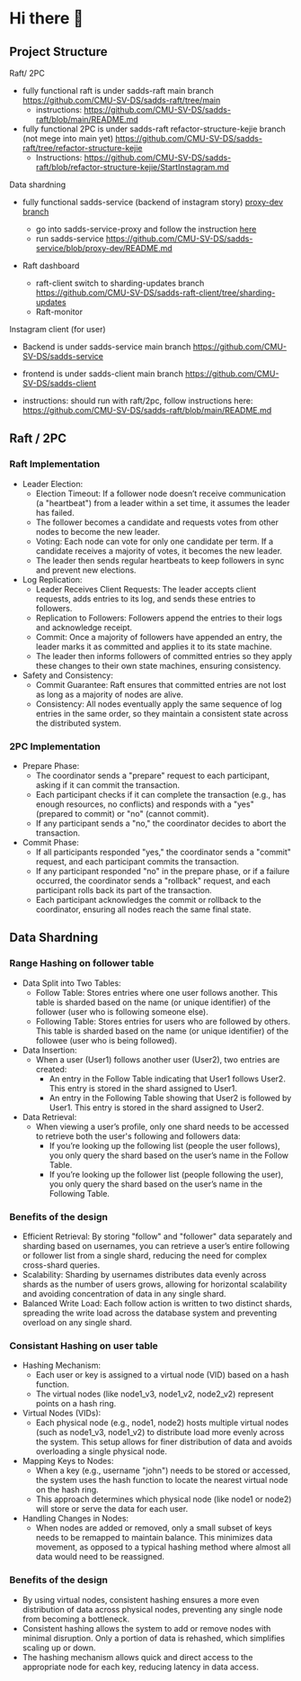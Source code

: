 # Hi there 👋


## Project Structure

Raft/ 2PC

- fully functional raft is under sadds-raft main branch https://github.com/CMU-SV-DS/sadds-raft/tree/main
  - instructions: https://github.com/CMU-SV-DS/sadds-raft/blob/main/README.md
- fully functional 2PC is under sadds-raft refactor-structure-kejie branch (not mege into main yet) https://github.com/CMU-SV-DS/sadds-raft/tree/refactor-structure-kejie
  - Instructions: https://github.com/CMU-SV-DS/sadds-raft/blob/refactor-structure-kejie/StartInstagram.md

Data shardning
- fully functional sadds-service (backend of instagram story) [proxy-dev branch](https://github.com/CMU-SV-DS/sadds-service)
  - go into sadds-service-proxy and follow the instruction [here](https://github.com/CMU-SV-DS/sadds-service/tree/proxy-dev/sadds-service-proxy)
  - run sadds-service https://github.com/CMU-SV-DS/sadds-service/blob/proxy-dev/README.md

 - Raft dashboard
   - raft-client switch to sharding-updates branch https://github.com/CMU-SV-DS/sadds-raft-client/tree/sharding-updates
   - Raft-monitor

Instagram client (for user)

- Backend is under sadds-service main branch https://github.com/CMU-SV-DS/sadds-service
- frontend is under sadds-client main branch https://github.com/CMU-SV-DS/sadds-client

- instructions: should run with raft/2pc, follow instructions here: https://github.com/CMU-SV-DS/sadds-raft/blob/main/README.md



## Raft / 2PC

### Raft Implementation

- Leader Election:
  - Election Timeout: If a follower node doesn’t receive communication (a "heartbeat") from a leader within a set time, it assumes the leader has failed.
  - The follower becomes a candidate and requests votes from other nodes to become the new leader.
  - Voting: Each node can vote for only one candidate per term. If a candidate receives a majority of votes, it becomes the new leader.
  - The leader then sends regular heartbeats to keep followers in sync and prevent new elections.
- Log Replication:
  - Leader Receives Client Requests: The leader accepts client requests, adds entries to its log, and sends these entries to followers.
  - Replication to Followers: Followers append the entries to their logs and acknowledge receipt.
  - Commit: Once a majority of followers have appended an entry, the leader marks it as committed and applies it to its state machine.
  - The leader then informs followers of committed entries so they apply these changes to their own state machines, ensuring consistency.
- Safety and Consistency:
  - Commit Guarantee: Raft ensures that committed entries are not lost as long as a majority of nodes are alive.
  - Consistency: All nodes eventually apply the same sequence of log entries in the same order, so they maintain a consistent state across the distributed system.

### 2PC Implementation

- Prepare Phase:
  - The coordinator sends a "prepare" request to each participant, asking if it can commit the transaction.
  - Each participant checks if it can complete the transaction (e.g., has enough resources, no conflicts) and responds with a "yes" (prepared to commit) or "no" (cannot commit).
  - If any participant sends a "no," the coordinator decides to abort the transaction.
- Commit Phase:
  - If all participants responded "yes," the coordinator sends a "commit" request, and each participant commits the transaction.
  - If any participant responded "no" in the prepare phase, or if a failure occurred, the coordinator sends a "rollback" request, and each participant rolls back its part of the transaction.
  - Each participant acknowledges the commit or rollback to the coordinator, ensuring all nodes reach the same final state.


## Data Shardning

### Range Hashing on follower table

- Data Split into Two Tables:
  - Follow Table: Stores entries where one user follows another. This table is sharded based on the name (or unique identifier) of the follower (user who is following someone else).
  - Following Table: Stores entries for users who are followed by others. This table is sharded based on the name (or unique identifier) of the followee (user who is being followed).
- Data Insertion:
  - When a user (User1) follows another user (User2), two entries are created:
    - An entry in the Follow Table indicating that User1 follows User2. This entry is stored in the shard assigned to User1.
    - An entry in the Following Table showing that User2 is followed by User1. This entry is stored in the shard assigned to User2.
- Data Retrieval:
  - When viewing a user’s profile, only one shard needs to be accessed to retrieve both the user's following and followers data:
    - If you’re looking up the following list (people the user follows), you only query the shard based on the user’s name in the Follow Table.
    - If you’re looking up the follower list (people following the user), you only query the shard based on the user’s name in the Following Table.

 ### Benefits of the design

- Efficient Retrieval: By storing "follow" and "follower" data separately and sharding based on usernames, you can retrieve a user’s entire following or follower list from a single shard, reducing the need for complex cross-shard queries.
- Scalability: Sharding by usernames distributes data evenly across shards as the number of users grows, allowing for horizontal scalability and avoiding concentration of data in any single shard.
- Balanced Write Load: Each follow action is written to two distinct shards, spreading the write load across the database system and preventing overload on any single shard.


### Consistant Hashing on user table

- Hashing Mechanism:
  - Each user or key is assigned to a virtual node (VID) based on a hash function.
  - The virtual nodes (like node1_v3, node1_v2, node2_v2) represent points on a hash ring.
- Virtual Nodes (VIDs):
  - Each physical node (e.g., node1, node2) hosts multiple virtual nodes (such as node1_v3, node1_v2) to distribute load more evenly across the system. This setup allows for finer distribution of data and avoids overloading a single physical node.
- Mapping Keys to Nodes:
  - When a key (e.g., username "john") needs to be stored or accessed, the system uses the hash function to locate the nearest virtual node on the hash ring.
  - This approach determines which physical node (like node1 or node2) will store or serve the data for each user.
- Handling Changes in Nodes:
  - When nodes are added or removed, only a small subset of keys needs to be remapped to maintain balance. This minimizes data movement, as opposed to a typical hashing method where almost all data would need to be reassigned.
 
### Benefits of the design

- By using virtual nodes, consistent hashing ensures a more even distribution of data across physical nodes, preventing any single node from becoming a bottleneck.
- Consistent hashing allows the system to add or remove nodes with minimal disruption. Only a portion of data is rehashed, which simplifies scaling up or down.
- The hashing mechanism allows quick and direct access to the appropriate node for each key, reducing latency in data access.

